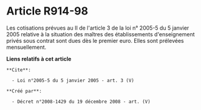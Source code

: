 # Article R914-98

Les cotisations prévues au II de  l'article 3 de la loi n° 2005-5 du 5 janvier 2005 relative à la situation des maîtres des
établissements  d'enseignement privés sous contrat sont dues dès le premier euro. Elles sont  prélevées mensuellement.

**Liens relatifs à cet article**

	**Cite**:

	  - Loi n°2005-5 du 5 janvier 2005 - art. 3 (V)

	**Créé par**:

	  - Décret n°2008-1429 du 19 décembre 2008 - art. (V)
